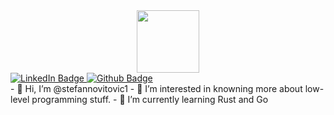 <div id="header" align="center">
  <img src="https://i.giphy.com/media/v1.Y2lkPTc5MGI3NjExZHY0emJqamxtbzJkZzV6OWhkdGIwdHk0dmRrdDMxcmVncnRiNnFpMyZlcD12MV9pbnRlcm5hbF9naWZfYnlfaWQmY3Q9cw/M9gbBd9nbDrOTu1Mqx/giphy.gif" width="100"/>
</div>
<div id="badges" align-items="center" justify-content="center">
  <a href="https://rs.linkedin.com/in/stefannovitovic">
    <img src="https://img.shields.io/badge/LinkedIn-blue?style=for-the-badge&logo=linkedin&logoColor=white" alt="LinkedIn Badge"/>
  </a>
  <a href="https://github.com/stefannovitovic1">
    <img src="https://img.shields.io/badge/Github-blue?style=for-the-badge&logo=github&logoColor=black" alt="Github Badge"/>
  </a>
</div>
- 👋 Hi, I’m @stefannovitovic1
- 👀 I’m interested in knowning more about low-level programming stuff.
- 🌱 I’m currently learning Rust and Go
<!---
stefannovitovic1/stefannovitovic1 is a ✨ special ✨ repository because its `README.md` (this file) appears on your GitHub profile.
You can click the Preview link to take a look at your changes.
--->
